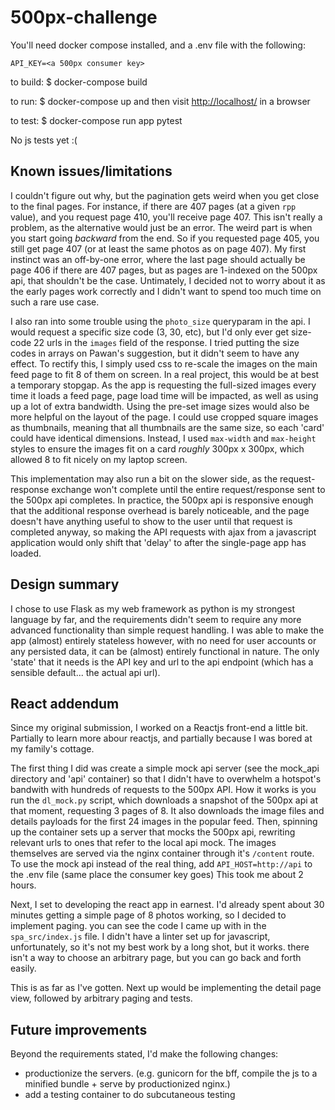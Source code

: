 # 500px-challenge

You'll need docker compose installed, and a .env file with the following:

```
API_KEY=<a 500px consumer key>
```

to build:
$ docker-compose build

to run:
$ docker-compose up
and then visit <http://localhost/> in a browser

to test:
$ docker-compose run app pytest

No js tests yet :(

## Known issues/limitations

I couldn't figure out why, but the pagination gets weird when you get close to
the final pages. For instance, if there are 407 pages (at a given `rpp` value),
and you request page 410, you'll receive page 407. This isn't really a problem,
as the alternative would just be an error. The weird part is when you start
going *backward* from the end. So if you requested page 405, you still get page
407 (or at least the same photos as on page 407). My first instinct was an
off-by-one error, where the last page should actually be page 406 if there are
407 pages, but as pages are 1-indexed on the 500px api, that shouldn't be the
case. Untimately, I decided not to worry about it as the early pages work
correctly and I didn't want to spend too much time on such a rare use case.

I also ran into some trouble using the `photo_size` queryparam in the api. I
would request a specific size code (3, 30, etc), but I'd only ever get
size-code 22 urls in the `images` field of the response. I tried putting the
size codes in arrays on Pawan's suggestion, but it didn't seem to have any
effect.  To rectify this, I simply used css to re-scale the images on the main
feed page to fit 8 of them on screen. In a real project, this would be at best
a temporary stopgap. As the app is requesting the full-sized images every time
it loads a feed page, page load time will be impacted, as well as using up a
lot of extra bandwidth. Using the pre-set image sizes would also be more
helpful on the layout of the page. I could use cropped square images as
thumbnails, meaning that all thumbnails are the same size, so each 'card' could
have identical dimensions. Instead, I used `max-width` and `max-height` styles
to ensure the images fit on a card *roughly* 300px x 300px, which allowed 8 to
fit nicely on my laptop screen.

This implementation may also run a bit on the slower side, as the
request-response exchange won't complete until the entire request/response sent
to the 500px api completes. In practice, the 500px api is responsive enough
that the additional response overhead is barely noticeable, and the page
doesn't have anything useful to show to the user until that request is
completed anyway, so making the API requests with ajax from a javascript
application would only shift that 'delay' to after the single-page app has
loaded.

## Design summary

I chose to use Flask as my web framework as python is my strongest language by
far, and the requirements didn't seem to require any more advanced
functionality than simple request handling. I was able to make the app (almost)
entirely stateless however, with no need for user accounts or any persisted
data, it can be (almost) entirely functional in nature. The only 'state' that
it needs is the API key and url to the api endpoint (which has a sensible
default... the actual api url).

## React addendum

Since my original submission, I worked on a Reactjs front-end a little bit.
Partially to learn more abour reactjs, and partially because I was bored at my
family's cottage.

The first thing I did was create a simple mock api server (see the mock_api
directory and 'api' container) so that I didn't have to overwhelm a hotspot's
bandwith with hundreds of requests to the 500px API.  How it works is you run
the `dl_mock.py` script, which downloads a snapshot of the 500px api at that
moment, requesting 3 pages of 8. It also downloads the image files and details
payloads for the first 24 images in the popular feed. Then, spinning up the
container sets up a server that mocks the 500px api, rewriting relevant urls to
ones that refer to the local api mock. The images themselves are served via the
nginx container through it's `/content` route. To use the mock api instead of
the real thing, add `API_HOST=http://api` to the .env file (same place the
consumer key goes) This took me about 2 hours.

Next, I set to developing the react app in earnest. I'd already spent about 30
minutes getting a simple page of 8 photos working, so I decided to implement
paging. you can see the code I came up with in the `spa_src/index.js` file. I
didn't have a linter set up for javascript, unfortunately, so it's not my best
work by a long shot, but it works. there isn't a way to choose an arbitrary
page, but you can go back and forth easily.

This is as far as I've gotten. Next up would be implementing the detail page
view, followed by arbitrary paging and tests.

## Future improvements

Beyond the requirements stated, I'd make the following changes:

- productionize the servers. (e.g. gunicorn for the bff, compile the js to a minified bundle + serve by productionized nginx.)
- add a testing container to do subcutaneous testing
